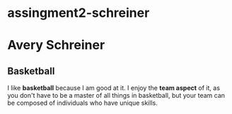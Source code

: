 # assingment2-schreiner
# Avery Schreiner
## Basketball
I like **basketball** because I am good at it.
I enjoy the **team aspect** of it, as you don't have to be 
a master of all things in basketball, but your team
can be composed of individuals who have unique skills.

